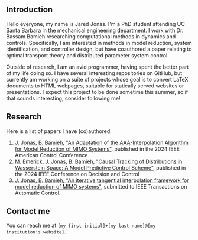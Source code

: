 ## Introduction
Hello everyone, my name is Jared Jonas.  I'm a PhD student attending UC Santa Barbara in the mechanical engineering department.  I work with Dr. Bassam Bamieh researching computational methods in dynamics and controls.  Specifically, I am interested in methods in model reduction, system identification, and controller design, but have coauthored a paper relating to optimal transport theory and distributed parameter system control. 

Outside of research, I am an avid programmer, having spent the better part of my life doing so.  I have several interesting repositories on GitHub, but currently am working on a suite of projects whose goal is to convert LaTeX documents to HTML webpages, suitable for statically served websites or presentations.  I expect this project to be done sometime this summer, so if that sounds interesting, consider following me!

## Research 
Here is a list of papers I have (co)authored:
1. [J. Jonas, B. Bamieh, "An Adaptation of the AAA-Interpolation Algorithm for Model Reduction of MIMO Systems"](https://ieeexplore.ieee.org/document/10644885), published in the 2024 IEEE American Control Conference
2. [M. Emerick, J. Jonas, B. Bamieh, "Causal Tracking of Distributions in Wasserstein Space: A Model Predictive Control Scheme"](https://ieeexplore.ieee.org/document/10886628), published in the 2024 IEEE Conference on Decision and Control
3. [J. Jonas, B. Bamieh, "An iterative tangential interpolation framework for model reduction of MIMO systems"](https://arxiv.org/abs/2506.03410), submitted to IEEE Transactions on Automatic Control.  

## Contact me
You can reach me at `[my first initial]+[my last name]@[my institution's website]`.
